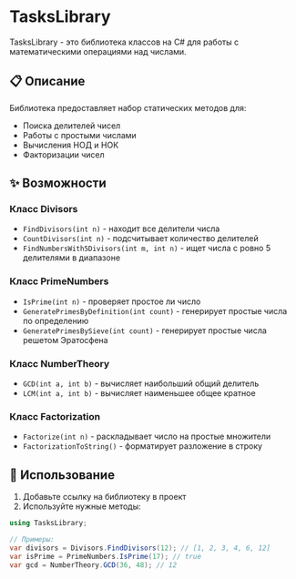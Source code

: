 # TasksLibrary

TasksLibrary - это библиотека классов на C# для работы с математическими операциями над числами.

## 📋 Описание

Библиотека предоставляет набор статических методов для:
- Поиска делителей чисел
- Работы с простыми числами
- Вычисления НОД и НОК
- Факторизации чисел

## ✨ Возможности

### Класс Divisors
- `FindDivisors(int n)` - находит все делители числа
- `CountDivisors(int n)` - подсчитывает количество делителей
- `FindNumbersWith5Divisors(int m, int n)` - ищет числа с ровно 5 делителями в диапазоне

### Класс PrimeNumbers
- `IsPrime(int n)` - проверяет простое ли число
- `GeneratePrimesByDefinition(int count)` - генерирует простые числа по определению
- `GeneratePrimesBySieve(int count)` - генерирует простые числа решетом Эратосфена

### Класс NumberTheory
- `GCD(int a, int b)` - вычисляет наибольший общий делитель
- `LCM(int a, int b)` - вычисляет наименьшее общее кратное

### Класс Factorization
- `Factorize(int n)` - раскладывает число на простые множители
- `FactorizationToString()` - форматирует разложение в строку

## 🚀 Использование

1. Добавьте ссылку на библиотеку в проект
2. Используйте нужные методы:

```csharp
using TasksLibrary;

// Примеры:
var divisors = Divisors.FindDivisors(12); // [1, 2, 3, 4, 6, 12]
var isPrime = PrimeNumbers.IsPrime(17); // true
var gcd = NumberTheory.GCD(36, 48); // 12
